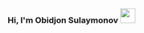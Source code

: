 ### Hi, I'm Obidjon Sulaymonov <img src="https://media2.giphy.com/media/gM5qFksULw54NMWyry/giphy.gif?cid=ecf05e47hc2svm6t936g9bzsyt174n82tpsrmt95jrs2zw5s&rid=giphy.gif&ct=s" width="30px">

